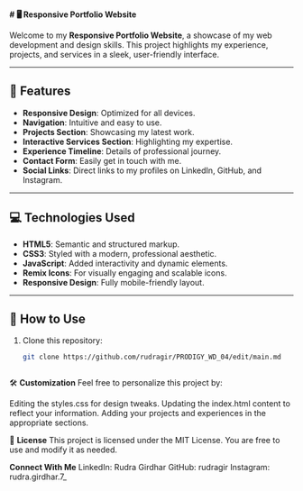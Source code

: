 **# 🖥️ Responsive Portfolio Website**

Welcome to my **Responsive Portfolio Website**, a showcase of my web development and design skills. This project highlights my experience, projects, and services in a sleek, user-friendly interface.

---

## 📌 **Features**

- **Responsive Design**: Optimized for all devices.
- **Navigation**: Intuitive and easy to use.
- **Projects Section**: Showcasing my latest work.
- **Interactive Services Section**: Highlighting my expertise.
- **Experience Timeline**: Details of professional journey.
- **Contact Form**: Easily get in touch with me.
- **Social Links**: Direct links to my profiles on LinkedIn, GitHub, and Instagram.

---

## 💻 **Technologies Used**

- **HTML5**: Semantic and structured markup.
- **CSS3**: Styled with a modern, professional aesthetic.
- **JavaScript**: Added interactivity and dynamic elements.
- **Remix Icons**: For visually engaging and scalable icons.
- **Responsive Design**: Fully mobile-friendly layout.

---


## 🚀 **How to Use**

1. Clone this repository:  
   ```bash
   git clone https://github.com/rudragir/PRODIGY_WD_04/edit/main.md



🛠️ **Customization**
Feel free to personalize this project by:

Editing the styles.css for design tweaks.
Updating the index.html content to reflect your information.
Adding your projects and experiences in the appropriate sections.


📝 **License**
This project is licensed under the MIT License. You are free to use and modify it as needed.


**Connect With Me**
LinkedIn: Rudra Girdhar
GitHub: rudragir
Instagram: rudra.girdhar.7_

